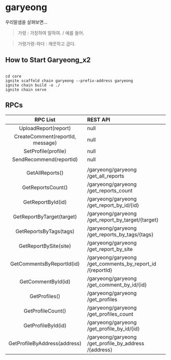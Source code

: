 # garyeong

우리말샘을 살펴보면...

> 가령 : 가정하여 말하여. / 예를 들어.

> 가령가령-하다 : 깨끗하고 곱다.

## How to Start Garyeong_x2

```

cd core
ignite scaffold chain garyeong --prefix-address garyeong
ignite chain build -o ./
ignite chain serve
```

## RPCs

|             RPC List             | REST API                                                    |
| :------------------------------: | :---------------------------------------------------------- |
|       UploadReport(report)       | null                                                        |
| CreateComment(reportId, message) | null                                                        |
|       SetProfile(profile)        | null                                                        |
|     SendRecommend(reportId)      | null                                                        |
|                                  |                                                             |
|         GetAllReports()          | /garyeong​/garyeong​/get_all_reports                        |
|        GetReportsCount()         | ​/garyeong​/garyeong​/get_reports_count                     |
|        GetReportById(id)         | /garyeong​/garyeong​/get_report_by_id​/{id}                 |
|    GetReportByTarget(target)     | ​/garyeong​/garyeong​/get_report_by_target​/{target}        |
|      GetReportsByTags(tags)      | ​/garyeong​/garyeong​/get_reports_by_tags​/{tags}           |
|      GetReportBySite(site)       | ​/garyeong​/garyeong​/get_report_by_site                    |
|    GetCommentsByReportId(id)     | ​/garyeong​/garyeong​/get_comments_by_report_id​/{reportId} |
|        GetCommentById(id)        | ​/garyeong​/garyeong​/get_comment_by_id​/{id}               |
|          GetProfiles()           | ​/garyeong​/garyeong​/get_profiles                          |
|        GetProfileCount()         | ​/garyeong​/garyeong​/get_profiles_count                    |
|        GetProfileById(id)        | ​/garyeong​/garyeong​/get_profile_by_id​/{id}               |
|   GetProfileByAddress(address)   | ​/garyeong​/garyeong​/get_profile_by_address​/{address}     |
